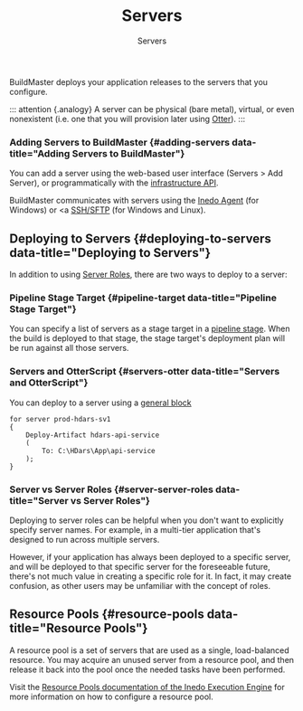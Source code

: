 ﻿---
title: Servers
subtitle: Servers
sequence: 10
keywords: buildmaster, servers, infrastructure, environments
show-headings-in-nav: true
---
BuildMaster deploys your application releases to the servers that you configure.

::: attention {.analogy}
A server can be physical (bare metal), virtual, or even nonexistent (i.e. one that you will provision later using [Otter](/otter)).
:::

### Adding Servers to BuildMaster {#adding-servers data-title="Adding Servers to BuildMaster"}

You can add a server using the web-based user interface (Servers > Add Server), or programmatically with the [infrastructure API](/support/documentation/buildmaster/reference/api/infrastructure).

BuildMaster communicates with servers using the [Inedo Agent](/support/documentation/various/inedo-agent/the-agent) (for Windows) or <a [SSH/SFTP](https://www.ssh.com/ssh/sftpt) (for Windows and Linux).

## Deploying to Servers {#deploying-to-servers data-title="Deploying to Servers"}

In addition to using [Server Roles](/support/documentation/buildmaster/infrastructure/server-roles), there are two ways to deploy to a server:

### Pipeline Stage Target {#pipeline-target data-title="Pipeline Stage Target"}

You can specify a list of servers as a stage target in a [pipeline stage](/support/documentation/buildmaster/core-concepts/pipelines#Pipeline-stages). When the build is deployed to that stage, the stage target's deployment plan will be run against all those servers.

### Servers and OtterScript {#servers-otter data-title="Servers and OtterScript"}

You can deploy to a server using a [general block](/support/documentation/buildmaster/execution-engine/statements-and-blocks/general-blocks)

```
for server prod-hdars-sv1
{
    Deploy-Artifact hdars-api-service
    (
        To: C:\HDars\App\api-service
    );
}
```

### Server vs Server Roles {#server-server-roles data-title="Server vs Server Roles"}

Deploying to server roles can be helpful when you don't want to explicitly specify server names. For example, in a multi-tier application that's designed to run across multiple servers.

However, if your application has always been deployed to a specific server, and will be deployed to that specific server for the foreseeable future, there's not much value in creating a specific role for it. In fact, it may create confusion, as other users may be unfamiliar with the concept of roles.

## Resource Pools {#resource-pools data-title="Resource Pools"}

A resource pool is a set of servers that are used as a single, load-balanced resource. You may acquire an unused server from a resource pool, and then release it back into the pool once the needed tasks have been performed.

Visit the [Resource Pools documentation of the Inedo Execution Engine](/support/documentation/various/execution-engine/resource-pools)  for more information on how to configure a resource pool.

